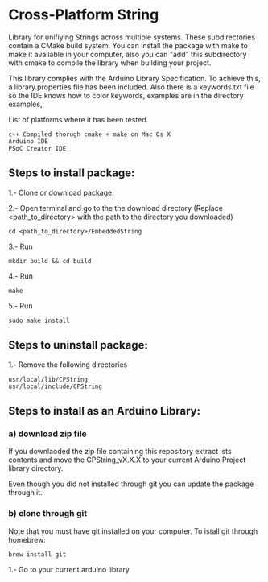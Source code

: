 # Cross-Platform String
 
Library for unifiying Strings across multiple systems. These subdirectories contain a CMake build system. You can install the package with make to make it available in your computer, also you can "add" this subdirectory with cmake to compile the library when building your project. 

This library complies with the Arduino Library Specification. To achieve this, a library.properties file has been included. Also there is a keywords.txt file so the IDE knows how to color keywords, examples are in the directory examples, 

List of platforms where it has been tested.

	c++ Compiled thorugh cmake + make on Mac Os X
	Arduino IDE
	PSoC Creator IDE

## Steps to install package:

1.- Clone or download package.

2.- Open terminal and go to the the download directory (Replace <path_to_directory> with the path to the directory you downloaded) 

	cd <path_to_directory>/EmbeddedString

3.- Run 

	mkdir build && cd build

4.- Run 
	
	make

5.- Run 
	
	sudo make install

## Steps to uninstall package:

1.- Remove the following directories

	usr/local/lib/CPString
	usr/local/include/CPString

## Steps to install as an Arduino Library:

### a) download zip file

If you downlaoded the zip file containing this repository extract ists contents and move the CPString_vX.X.X to your current Arduino Project library directory.

Even though you did not installed through git you can update the package through it.

### b) clone through git

Note that you must have git installed on your computer. To istall git through homebrew:

	brew install git

1.- Go to your current arduino library 

